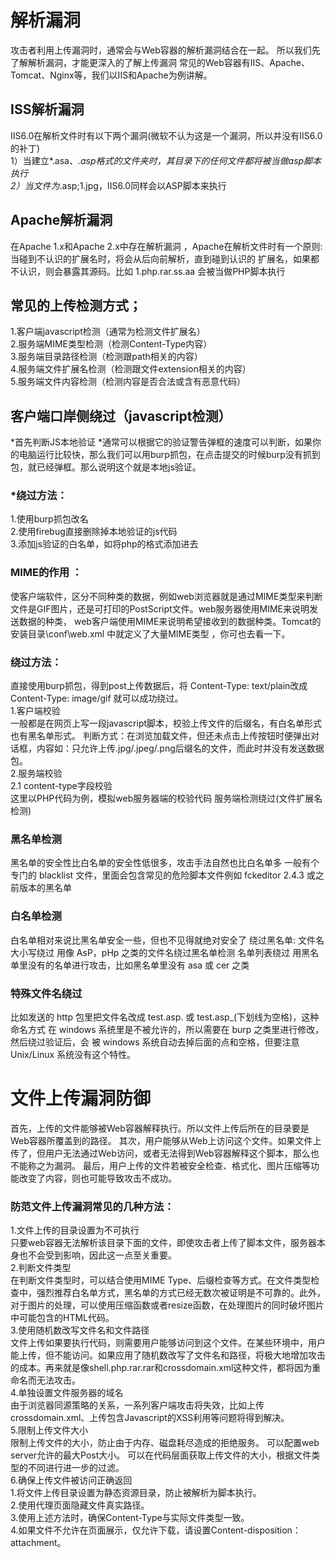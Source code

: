 # 解析漏洞
攻击者利用上传漏洞时，通常会与Web容器的解析漏洞结合在一起。
所以我们先了解解析漏洞，才能更深入的了解上传漏洞
常见的Web容器有IIS、Apache、Tomcat、Nginx等，我们以IIS和Apache为例讲解。
## ISS解析漏洞
IIS6.0在解析文件时有以下两个漏洞(微软不认为这是一个漏洞，所以并没有IIS6.0的补丁)  
1）当建立*.asa、*.asp格式的文件夹时，其目录下的任何文件都将被当做asp脚本执行  
2）当文件为*.asp;1.jpg，IIS6.0同样会以ASP脚本来执行
## Apache解析漏洞
在Apache 1.x和Apache 2.x中存在解析漏洞 ，Apache在解析文件时有一个原则:  
当碰到不认识的扩展名时，将会从后向前解析，直到碰到认识的 扩展名，如果都不认识，则会暴露其源码。比如 1.php.rar.ss.aa 会被当做PHP脚本执行  
## 常见的上传检测方式；
1.客户端javascript检测（通常为检测文件扩展名）  
2.服务端MIME类型检测（检测Content-Type内容）  
3.服务端目录路径检测（检测跟path相关的内容）  
4.服务端文件扩展名检测（检测跟文件extension相关的内容）  
5.服务端文件内容检测（检测内容是否合法或含有恶意代码）  
## 客户端口岸侧绕过（javascript检测）
*首先判断JS本地验证
*通常可以根据它的验证警告弹框的速度可以判断，如果你的电脑运行比较快，那么我们可以用burp抓包，在点击提交的时候burp没有抓到包，就已经弹框。那么说明这个就是本地js验证。
### *绕过方法：
1.使用burp抓包改名   
2.使用firebug直接删除掉本地验证的js代码  
3.添加js验证的白名单，如将php的格式添加进去  
### MIME的作用 ： 
使客户端软件，区分不同种类的数据，例如web浏览器就是通过MIME类型来判断文件是GIF图片，还是可打印的PostScript文件。web服务器使用MIME来说明发送数据的种类， web客户端使用MIME来说明希望接收到的数据种类。Tomcat的安装目录\conf\web.xml 中就定义了大量MIME类型 ，你可也去看一下。
### 绕过方法：  
直接使用burp抓包，得到post上传数据后，将 Content-Type: text/plain改成 Content-Type: image/gif
就可以成功绕过。  
1.客户端校验  
一般都是在网页上写一段javascript脚本，校验上传文件的后缀名，有白名单形式也有黑名单形式。
判断方式：在浏览加载文件，但还未点击上传按钮时便弹出对话框，内容如：只允许上传.jpg/.jpeg/.png后缀名的文件，而此时并没有发送数据包。  
2.服务端校验  
2.1 content-type字段校验  
这里以PHP代码为例，模拟web服务器端的校验代码
服务端检测绕过(文件扩展名检测)  
### 黑名单检测
黑名单的安全性比白名单的安全性低很多，攻击手法自然也比白名单多 一般有个专门的 blacklist 文件，里面会包含常见的危险脚本文件例如 fckeditor 2.4.3 或之前版本的黑名单
### 白名单检测
白名单相对来说比黑名单安全一些，但也不见得就绝对安全了
绕过黑名单:
文件名大小写绕过
用像 AsP，pHp 之类的文件名绕过黑名单检测
名单列表绕过
用黑名单里没有的名单进行攻击，比如黑名单里没有 asa 或 cer 之类
### 特殊文件名绕过
比如发送的 http 包里把文件名改成 test.asp. 或 test.asp_(下划线为空格)，这种命名方式 在 windows 系统里是不被允许的，所以需要在 burp 之类里进行修改，然后绕过验证后，会 被 windows 系统自动去掉后面的点和空格，但要注意 Unix/Linux 系统没有这个特性。
 # 文件上传漏洞防御
首先，上传的文件能够被Web容器解释执行。所以文件上传后所在的目录要是Web容器所覆盖到的路径。 其次，用户能够从Web上访问这个文件。如果文件上传了，但用户无法通过Web访问，或者无法得到Web容器解释这个脚本，那么也不能称之为漏洞。 最后，用户上传的文件若被安全检查、格式化、图片压缩等功能改变了内容，则也可能导致攻击不成功。
### 防范文件上传漏洞常见的几种方法：
1.文件上传的目录设置为不可执行  
只要web容器无法解析该目录下面的文件，即使攻击者上传了脚本文件，服务器本身也不会受到影响，因此这一点至关重要。  
2.判断文件类型  
在判断文件类型时，可以结合使用MIME Type、后缀检查等方式。在文件类型检查中，强烈推荐白名单方式，黑名单的方式已经无数次被证明是不可靠的。此外，对于图片的处理，可以使用压缩函数或者resize函数，在处理图片的同时破坏图片中可能包含的HTML代码。  
3.使用随机数改写文件名和文件路径  
文件上传如果要执行代码，则需要用户能够访问到这个文件。在某些环境中，用户能上传，但不能访问。如果应用了随机数改写了文件名和路径，将极大地增加攻击的成本。再来就是像shell.php.rar.rar和crossdomain.xml这种文件，都将因为重命名而无法攻击。  
4.单独设置文件服务器的域名  
由于浏览器同源策略的关系，一系列客户端攻击将失效，比如上传crossdomain.xml、上传包含Javascript的XSS利用等问题将得到解决。  
5.限制上传文件大小  
限制上传文件的大小，防止由于内存、磁盘耗尽造成的拒绝服务。
可以配置web server允许的最大Post大小。
可以在代码层面获取上传文件的大小，根据文件类型的不同进行进一步的过滤。  
6.确保上传文件被访问正确返回  
1.将文件上传目录设置为静态资源目录，防止被解析为脚本执行。  
2.使用代理页面隐藏文件真实路径。  
3.使用上述方法时，确保Content-Type与实际文件类型一致。  
4.如果文件不允许在页面展示，仅允许下载，请设置Content-disposition：attachment。  